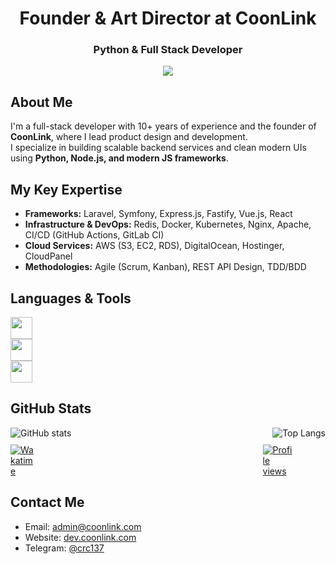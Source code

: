 <h1 align="center">Founder & Art Director at CoonLink</h1>
<h3 align="center">Python & Full Stack Developer</h3> 

<div align="center">
  <a href="https://github.com/coonlink">
    <img src="https://img.shields.io/badge/Founder%20%26%20Director-CoonLink-blueviolet?style=flat-square" />
  </a>
</div>

## About Me  

I'm a full-stack developer with 10+ years of experience and the founder of **CoonLink**, where I lead product design and development.  
I specialize in building scalable backend services and clean modern UIs using **Python, Node.js, and modern JS frameworks**.  

## My Key Expertise  

- **Frameworks:** Laravel, Symfony, Express.js, Fastify, Vue.js, React  
- **Infrastructure & DevOps:** Redis, Docker, Kubernetes, Nginx, Apache, CI/CD (GitHub Actions, GitLab CI)  
- **Cloud Services:** AWS (S3, EC2, RDS), DigitalOcean, Hostinger, CloudPanel  
- **Methodologies:** Agile (Scrum, Kanban), REST API Design, TDD/BDD  

## Languages & Tools  

<div align="left">
  <img src="https://skillicons.dev/icons?i=py,django,fastapi,flask,nodejs,express" height="35" />
</div>
<div align="left">
  <img src="https://skillicons.dev/icons?i=react,tailwind,astro,js,ts,html,css" height="35" />
</div>
<div align="left">
  <img src="https://skillicons.dev/icons?i=mysql,postgresql,aws,vercel,sqlite,docker,mongodb" height="35" />
</div>

## GitHub Stats  
 
<div style="display: flex; justify-content: space-between; align-items: center; gap: 10px; flex-wrap: wrap;">
  <img src="https://github-readme-stats.vercel.app/api?username=crc137&show_icons=true&count_private=true&theme=dark&hide_border=true&rank_icon=github" alt="GitHub stats" style="max-width: 49%;" />
  <img src="https://github-readme-stats.vercel.app/api/top-langs/?username=crc137&layout=compact&theme=dark&hide_border=true" alt="Top Langs" style="max-width: 49%;" />
</div>

<div style="display: flex; justify-content: space-between; align-items: center; gap: 10px; flex-wrap: wrap; margin-top: 10px;">
  <a href="https://wakatime.com/@018d7e22-9a95-433a-bf5f-916fa8a41cbf">
    <img src="https://wakatime.com/badge/user/018d7e22-9a95-433a-bf5f-916fa8a41cbf.svg?style=plastic" alt="Wakatime" style="max-width: 49%;" />
  </a>

  <a href="https://komarev.com/ghpvc/?username=crc137">
    <img src="https://komarev.com/ghpvc/?username=crc137&label=Profile%20views&color=0e75b6&style=plastic" alt="Profile views" style="max-width: 49%;" />
  </a>
</div>

## Contact Me  

- Email: [admin@coonlink.com](mailto:admin@coonlink.com)  
- Website: [dev.coonlink.com](https://dev.coonlink.com/)  
- Telegram: [@crc137](https://t.me/crc137)  
